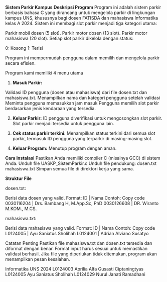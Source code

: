 **Sistem Parkir Kampus**
**Deskripsi Program**
Program ini adalah sistem parkir berbasis bahasa C yang dirancang untuk mengelola parkir di lingkungan kampus UNS,
khususnya bagi dosen FATISDA dan mahasiswa Informatika kelas A 2024. 
Sistem ini membagi slot parkir menjadi tiga kategori utama:

Parkir mobil dosen (5 slot).
Parkir motor dosen (13 slot).
Parkir motor mahasiswa (20 slot).
Setiap slot parkir dikelola dengan status:

0: Kosong
1: Terisi

Program ini mempermudah pengguna dalam memilih dan mengelola parkir secara efisien.

Program kami memiliki 4 menu utama
1. **Masuk Parkir:**

Validasi ID pengguna (dosen atau mahasiswa) dari file dosen.txt dan mahasiswa.txt.
Menampilkan nama dan kategori pengguna setelah validasi
Meminta pengguna memasukkan jam masuk
Pengguna memilih slot parkir berdasarkan jenis kendaraan yang tersedia.

2. **Keluar Parkir:**
ID pengguna diverifikasi untuk mengosongkan slot parkir.
Slot parkir menjadi tersedia untuk pengguna lain.

3. **Cek status parkir terkini:**
Menampilkan status terkini dari semua slot parkir, termasuk ID pengguna yang terparkir di masing-masing slot.

4. **Keluar Program:**
Menutup program dengan aman.

**Cara Instalasi**
Pastikan Anda memiliki compiler C (misalnya GCC) di sistem Anda.
Unduh file UASKP_SistemParkir.c
Unduh file pendukung:
dosen.txt
mahasiswa.txt
Simpan semua file di direktori kerja yang sama.

**Struktur File**

dosen.txt:

Berisi data dosen yang valid.
Format: ID | Nama
Contoh:
Copy code
0030116204 | Drs. Bambang H, M.App.Sc, PhD
0030126608 | DR. Wiranto M.KOM., M.CS.

mahasiswa.txt:

Berisi data mahasiswa yang valid.
Format: ID | Nama
Contoh:
Copy code
L0124005 | Ayu Saniatus Sholihah
L0124001 | Adrian Alviano Susatyo

Catatan Penting
Pastikan file mahasiswa.txt dan dosen.txt tersedia dan diformat dengan benar.
Format input harus sesuai untuk memastikan validasi berhasil.
Jika file yang diperlukan tidak ditemukan, program akan menampilkan pesan kesalahan.

Informatika UNS 2024
L0124003	Aprilia Alfa Gusasti Ciptaningtyas 
L0124005 	Ayu Saniatus Sholihah 
L0124029 	Nurul Janati Ramadhani

